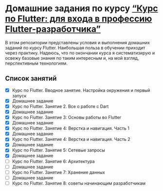 # Домашние задания по курсу [“Курс по Flutter: для входа в профессию Flutter-разработчика”](https://www.youtube.com/playlist?list=PLw6SJ6q6-1YpnyZd2iG80s7Fc_r62wHMJ)

В этом репозитории представлены условия и выполнения домашних заданий по курсу Flutter. Наибольшая польза в обучении приходит через практику. Надеюсь, что по окончании курса я систематизирую и освежу базовые знания по таким интересным и, на мой взгляд, перспективным технологиям.

## Список занятий

* [x] Курс по Flutter. Вводное занятие. Настройка окружения и первый запуск
* [x] Домашнее задание
* [x] Курс по Flutter. Занятие 2. Все о работе с Dart
* [x] Домашнее задание
* [x] Курс по Flutter. Занятие 3: Основы работы во Flutter
* [x] Домашнее задание
* [x] Курс по Flutter. Занятие 4: Верстка и навигация. Часть 1
* [x] Домашнее задание
* [x] Курс по Flutter. Занятие 4: Верстка и навигация. Часть 2
* [x] Домашнее задание
* [x] Курс по Flutter. Занятие 5: Сетевые запросы
* [x] Домашнее задание
* [ ] Курс по Flutter. Занятие 6: Архитектура
* [ ] Домашнее задание
* [ ] Курс по Flutter. Занятие 7: Хранение данных
* [ ] Домашнее задание
* [ ] Курс по Flutter. Занятие 8: советы начинающим разработчикам
